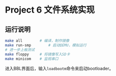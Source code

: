# Project 6 文件系统实现

## 运行说明

```sh
make all        # 编译，制作镜像
make run-smp        # 启动QEMU，模拟运行
# 进一步上板测试
make floppy     # 将镜像写入SD卡
make minicom    # 监视串口
```

进入BBL界面后，输入```loadbootm```命令来启动bootloader。
